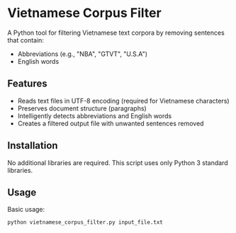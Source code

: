 # Vietnamese Corpus Filter

A Python tool for filtering Vietnamese text corpora by removing sentences that contain:
- Abbreviations (e.g., "NBA", "GTVT", "U.S.A")
- English words

## Features

- Reads text files in UTF-8 encoding (required for Vietnamese characters)
- Preserves document structure (paragraphs)
- Intelligently detects abbreviations and English words
- Creates a filtered output file with unwanted sentences removed

## Installation

No additional libraries are required. This script uses only Python 3 standard libraries.

## Usage

Basic usage:

```bash
python vietnamese_corpus_filter.py input_file.txt
